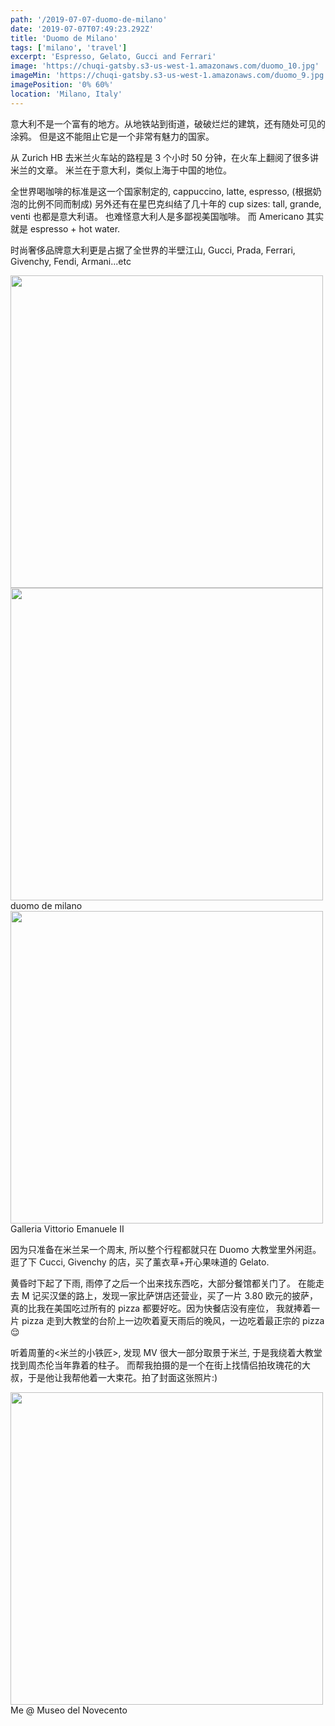 ```yaml
---
path: '/2019-07-07-duomo-de-milano'
date: '2019-07-07T07:49:23.292Z'
title: 'Duomo de Milano'
tags: ['milano', 'travel']
excerpt: 'Espresso, Gelato, Gucci and Ferrari'
image: 'https://chuqi-gatsby.s3-us-west-1.amazonaws.com/duomo_10.jpg'
imageMin: 'https://chuqi-gatsby.s3-us-west-1.amazonaws.com/duomo_9.jpg'
imagePosition: '0% 60%'
location: 'Milano, Italy'
---
```


<div class="normal-article">
意大利不是一个富有的地方。从地铁站到街道，破破烂烂的建筑，还有随处可见的涂鸦。
但是这不能阻止它是一个非常有魅力的国家。

从 Zurich HB 去米兰火车站的路程是 3 个小时 50 分钟，在火车上翻阅了很多讲米兰的文章。
米兰在于意大利，类似上海于中国的地位。

全世界喝咖啡的标准是这一个国家制定的,
cappuccino, latte, espresso, (根据奶泡的比例不同而制成)
另外还有在星巴克纠结了几十年的 cup sizes: tall, grande, venti 也都是意大利语。
也难怪意大利人是多鄙视美国咖啡。 而 Americano 其实就是 espresso + hot water.

时尚奢侈品牌意大利更是占据了全世界的半壁江山,
Gucci, Prada, Ferrari, Givenchy, Fendi, Armani...etc

<img src="https://chuqi-gatsby.s3-us-west-1.amazonaws.com/duomo_2.jpg" style="width:500px;">
<img src="https://chuqi-gatsby.s3-us-west-1.amazonaws.com/duomo_6.jpg" style="width:500px;">
<span class="image-span">duomo de milano</span>
<br>

<img src="https://chuqi-gatsby.s3-us-west-1.amazonaws.com/duomo_8.jpg" style="width:500px;">
<span class="image-span">Galleria Vittorio Emanuele II</span>
<br>

因为只准备在米兰呆一个周末, 所以整个行程都就只在 Duomo 大教堂里外闲逛。
逛了下 Cucci, Givenchy 的店，买了薰衣草+开心果味道的 Gelato.

黄昏时下起了下雨, 雨停了之后一个出来找东西吃，大部分餐馆都关门了。
在能走去 M 记买汉堡的路上，发现一家比萨饼店还营业，买了一片 3.80 欧元的披萨，
真的比我在美国吃过所有的 pizza 都要好吃。因为快餐店没有座位，
我就捧着一片 pizza 走到大教堂的台阶上一边吹着夏天雨后的晚风，一边吃着最正宗的 pizza 😌

听着周董的<米兰的小铁匠>, 发现 MV 很大一部分取景于米兰, 于是我绕着大教堂找到周杰伦当年靠着的柱子。
而帮我拍摄的是一个在街上找情侣拍玫瑰花的大叔，于是他让我帮他着一大束花。拍了封面这张照片:)

<img src="https://chuqi-gatsby.s3-us-west-1.amazonaws.com/duomo_3.jpg" style="width:500px;">
<span class="image-span">Me @ Museo del Novecento</span>
<br>

</div>
